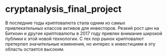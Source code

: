 # cryptanalysis_final_project
В последние годы криптовалюта стала одним из самых привлекательных классов активов для инвесторов. Резкий рост цен на Биткоин и другие криптовалюты в 2017 году привлек внимание широкой публики к этой новой технологии. С тех пор рынок криптовалют претерпел значительные изменения, но интерес к инвестициям в эту область остается высоким.
